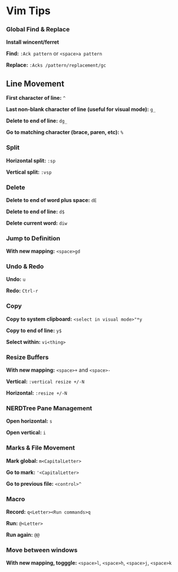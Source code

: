 # Vim Tips

### Global Find & Replace

**Install wincent/ferret**

**Find:** `:Ack pattern` or `<space>a pattern`

**Replace:** `:Acks /pattern/replacement/gc`

## Line Movement

**First character of line:** `^`

**Last non-blank character of line (useful for visual mode):** `g_`

**Delete to end of line:** `dg_`

**Go to matching character (brace, paren, etc):** `%`

### Split

**Horizontal split:** `:sp`

**Vertical split:** `:vsp`

### Delete

**Delete to end of word plus space:** `dE`

**Delete to end of line:** `d$`

**Delete current word:** `diw`

### Jump to Definition

**With new mapping:** `<space>gd`

### Undo & Redo

**Undo:** `u`

**Redo:** `Ctrl-r`

### Copy

**Copy to system clipboard:** `<select in visual mode>"*y`

**Copy to end of line:** `y$`

**Select within:** `vi<thing>`

### Resize Buffers

**With new mapping:** `<space>+` and `<space>-`

**Vertical:** `:vertical resize +/-N`

**Horizontal:** `:resize +/-N`


### NERDTree Pane Management

**Open horizontal:** `s`

**Open vertical:** `i`


### Marks & File Movement

**Mark global:** `m<CapitalLetter>`

**Go to mark:** `'<CapitalLetter>`

**Go to previous file:** `<control>^`

### Macro

**Record:** `q<Letter><Run commands>q`

**Run:** `@<Letter>`

**Run again:** `@@`


### Move between windows

**With new mapping, togggle:** `<space>l`, `<space>h`, `<space>j`, `<space>k`


